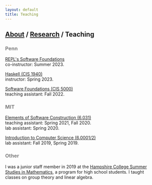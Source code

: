 ```yaml
---
layout: default
title: Teaching
---
```


## [About](https://jwshi21.github.io/) / [Research](https://jwshi21.github.io/research.html) / Teaching

### <span style="color:gray">Penn</span>

[REPL's Software Foundations](https://penn-repl.github.io/)   
co-instructor: Summer 2023.

[Haskell (CIS 1940)](https://www.seas.upenn.edu/~cis1940/)  
instructor: Spring 2023.

[Software Foundations (CIS 5000)](https://www.seas.upenn.edu/~cis5000/)  
teaching assistant: Fall 2022.

### <span style="color:gray">MIT</span>

[Elements of Software Construction (6.031)](https://web.mit.edu/6.031)  
teaching assistant: Spring 2021, Fall 2020.  
lab assistant: Spring 2020.

[Introduction to Computer Science (6.0001/2)](https://sicp-s1.mit.edu/)  
lab assistant: Fall 2019, Spring 2019.

### <span style="color:gray">Other</span>

I was a junior staff member in 2019 at the [Hampshire College Summer Studies in Mathematics](https://hcssim.org/), a program for high school students. I taught classes on group theory and linear algebra.
